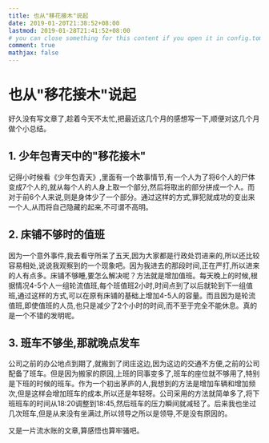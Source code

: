 ```yaml
---
title: 也从"移花接木"说起
date: 2019-01-20T21:38:52+08:00
lastmod: 2019-01-28T21:41:52+08:00
# you can close something for this content if you open it in config.toml.
comment: true
mathjax: false
---
```


# 也从"移花接木"说起

好久没有写文章了,趁着今天不太忙,把最近这几个月的感想写一下,顺便对这几个月做个小总结。

## 1. 少年包青天中的"移花接木"

记得小时候看《少年包青天》,里面有一个故事情节,有一个人为了将6个人的尸体变成7个人的,就从每个人的人身上取一个部分,然后将取出的部分拼成一个人。而对于前6个人来说,则是身体少了一个部分。通过这样的方式,罪犯就成功的变出来一个人,从而将自己隐藏的起来,不可谓不高明。

## 2. 床铺不够时的值班

因为一个意外事件,我去看守所呆了五天,因为大家都是行政处罚进来的,所以还比较容易相处,说说我观察到的一个现象吧。因为我进去的那段时间,正在严打,所以进来的人有点多。床铺不够睡,要怎么解决呢？方法就是增加值班。每天晚上的时候,根据情况4-5个人一组轮流值班,每个班值班2小时,时间点到了以后就轮到下一组值班,通过这样的方式,可以在原有床铺的基础上增加4-5人的容量。而且因为是轮流值班,即使值班的人员,也只是减少了2个小时的时间,而不至于完全不能休息。真的是一个不错的发明呢。

## 3. 班车不够坐,那就晚点发车

公司之前的办公地点到期了,就搬到了闵庄这边,因为这边的交通不方便,之前的公司配备了班车。但是因为搬家的原因,上班的同事变多了,班车的座位就不够用了,特别是下班的时候的班车。作为一个初出茅庐的人,我想到的方法是增加车辆和增加频次,但是这样会增加班车的成本,所以还是年轻呀。公司采用的方法就简单多了,将下班班车的时间从18:20调整到18:45,然后班车的压力瞬间就减轻了。后来我也坐过几次班车,但是从来没有坐满过,所以领导之所以是领导,不是没有原因的。

又是一片流水账的文章,算感悟也算牢骚吧。
